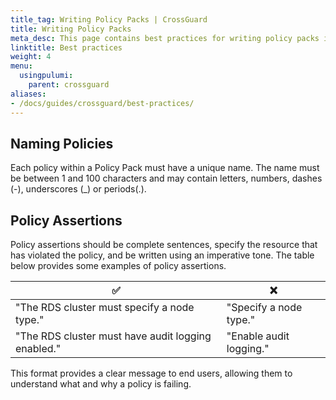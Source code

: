 ```yaml
---
title_tag: Writing Policy Packs | CrossGuard
title: Writing Policy Packs
meta_desc: This page contains best practices for writing policy packs in Pulumi.
linktitle: Best practices
weight: 4
menu:
  usingpulumi:
    parent: crossguard
aliases:
- /docs/guides/crossguard/best-practices/
---
```


## Naming Policies

Each policy within a Policy Pack must have a unique name. The name must be between 1 and 100 characters and may contain letters, numbers, dashes (-), underscores (_) or periods(.).

## Policy Assertions

Policy assertions should be complete sentences, specify the resource that has violated the policy, and be written using an imperative tone. The table below provides some examples of policy assertions.

| ✅                                                    | ❌                           |
| -----------                                           | -----------                  |
| "The RDS cluster must specify a node type."           | "Specify a node type."       |
| "The RDS cluster must have audit logging enabled."    | "Enable audit logging."      |

This format provides a clear message to end users, allowing them to understand what and why a policy is failing.
